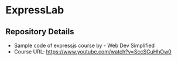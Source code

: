 # ExpressLab

## Repository Details
- Sample code of expressjs course by - Web Dev Simplified
- Course URL: https://www.youtube.com/watch?v=SccSCuHhOw0